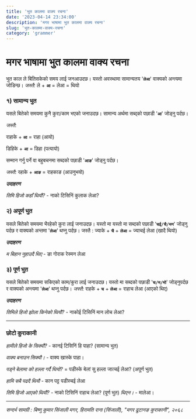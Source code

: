 ```yaml
---
title: 'भुत कालमा वाक्य रचना'
date: '2023-04-14 23:34:00'
description: 'मगर भाषामा भुत कालमा वाक्य रचना'
slug: 'भुत-कालमा-वाक्य-रचना'
category: 'grammer'
---
```


# मगर भाषामा भुत कालमा वाक्य रचना
भुत काल ले बितिसकेको समय लाई जनआउदछ। यस्तो अवस्थामा सामान्यतय '**`लेआ`**' वाक्यको अन्त्यमा जोडिन्छ। *जस्तै:* ले + **`आ`** = लेआ = थियो

### १) सामान्य भुत

यसले बितेको समयमा कुनै कुरा/काम भएको जनाउदछ। सामान्य अर्थमा सब्द्को पछाडी '**`आ`**' जोड्नु पर्दछ।

*जस्तै:*

राहाके + **`आ`** = राहा (आयो)

डिहिके + **`आ`** = डिहा (पत्यायो)

सम्मान गर्नु पर्ने वा बहुबचनमा सब्दको पछाडी '**`आङ`**' जोड्नु पर्दछ।

*जस्तै:* रहाके + **`आङ`** = राहकाङ (आउनुभयो)

**_उदाहरण_**

*तिमि हिजो कहाँ थियौ?* - नाको टिसिनिं कुलाक लेआ?

### २) अपूर्ण भुत 

यसले बितेको समयमा भैरहेको कुरा लाई जनाउदछ। यस्तो मा यस्तो मा सब्दको पछाडी '**`चई/चै/मन`**' जोड्नु पर्दछ र वाक्यको अन्तमा '**`लेआ`**' थप्नु पर्दछ। जस्तै : ज्याके + **`चै`** + **`लेआ`** = ज्याचई लेआ (खादै थियो)

**_उदाहरण_**

*म बिहान नुहाउदै थिए* - ङा गोराक रेस्मन लेआ

### ३) पूर्ण भुत

यसले बितेको समयमा सकिएको काम/कुरा लाई जनाउदछ। यस्तो मा सब्दको पछाडी '**`च/म/मो`**' जोड्नुपर्दछ र वाक्यको अन्त्यमा '**`लेआ`**' थप्नु पर्दछ। *जस्तै:* राहके + **`च`** + **`लेआ`** = राहाच लेआ (आएको थिए)

**_उदाहरण_**

*तिमिले हिजो झोला किनेको थियौ?* - नाकोई टिसिनिं मान लोच लेआ?

---
### छोटो कुराकानी

*हामीले हिजो के सिक्यौ?* - कानई टिसिनिं हि पाहा? (सामान्य भुत)

*वाक्य बनाउन सिक्यौ।* - वाक्य खास्के पाहा।

*पड्ने बेलामा को हल्ला गर्दै थियो?* = पडीस्के बेलां सु हल्ला जात्चई लेआ? (अपूर्ण भुत)

*हामि सबै पढदै थियौ* - कान पट्ट पडीस्चई लेआ

*तिमि हिजो आएको थियौ?* - नाको टिसिनिं राहाच लेआ? (पूर्ण भुत)
*थिएन।* - मालेआ।


---
*सन्दर्भ सामग्री  : बिष्णु कुमार सिंजाली मगर, हिरामति राना (सिंजाली),  "मगर ढुटानङ कुराकानी", २०६८*